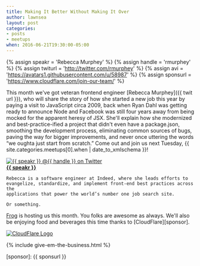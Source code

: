 ```yaml
---
title: Making It Better Without Making It Over
author: lawnsea
layout: post
categories:
- posts
- meetups
when: 2016-06-21T19:30:00-05:00
---
```


{% assign speakr = 'Rebecca Murphey' %}
{% assign handle = 'rmurphey' %}
{% assign twiturl = 'http://twitter.com/rmurphey' %}
{% assign avi = 'https://avatars1.githubusercontent.com/u/58987' %}
{% assign sponsurl = 'https://www.cloudflare.com/join-our-team/' %}

This month we&apos;ve got veteran frontend engineer [Rebecca Murphey]({{ twit url }}), who will share the story of how she started a new job this year by paying a visit to JavaScript circa 2009, back when Ryan Dahl was getting ready to announce Node and Facebook was still four years away from being mocked for the apparent heresy of JSX. She&apos;ll explain how she modernized and best-practice-ified a project that didn&apos;t even have a package.json, smoothing the development process, eliminating common sources of bugs, paving the way for bigger improvements, and never once uttering the words &ldquo;we oughta just start from scratch.&rdquo; Come out and join us next Tuesday, <x-date>{{ site.categories.meetups[0].when | date_to_xmlschema }}</x-date>!

<div class="media-object speaker-bio">
  <a href="{{ twiturl }}">
    <img alt="{{ speakr }} @{{ handle }} on Twitter" src="{{ avi }}" />
  </a>
  <div>
    <a href="{{ twiturl }}"><strong>{{ speakr }}</strong></a>

    Rebecca is a software engineer at Indeed, where she leads efforts to
    evangelize, standardize, and implement front-end best practices across the
    applications that power the world’s number one job search site.

    Or something.
  </div>
</div>

[Frog][] is hosting us this month. You folks are awesome as always. We&apos;ll also be enjoying food and beverages this time thanks to [CloudFlare][sponsor].

<div class="sponsor-logo">
  <a href="{{ sponsurl }}">
    <img src="https://upload.wikimedia.org/wikipedia/commons/thumb/9/9e/Cloudflare-logo-horizontal.svg/800px-Cloudflare-logo-horizontal.svg.png" alt="CloudFlare Logo" />
  </a>
</div>

{% include give-em-the-business.html %}

[Frog]: http://www.frogdesign.com/contact/austin.html
[sponsor]: {{ sponsurl }}
